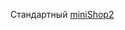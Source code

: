 Стандартный [miniShop2][0102030304]

[0102030304]: /components/02_miniShop2/03_Разработка/03_Службы/04_Оплата.md

